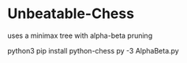 # Unbeatable-Chess
uses a minimax tree with alpha-beta pruning

python3
pip install python-chess
py -3 AlphaBeta.py
